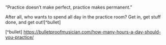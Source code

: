 


“Practice doesn’t make perfect, practice makes permanent.”


After all, who wants to spend all day in the practice room? Get in, get stuff done, and get out![^bullet]



[^bullet] https://bulletproofmusician.com/how-many-hours-a-day-should-you-practice/